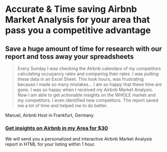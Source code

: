 # Accurate & Time saving Airbnb Market Analysis for your area that pass you a competitive advantage


## Save a huge amount of time for research with our report and toss away your spreadsheets

> Every Sunday I was checking the Airbnb calendars of my competitors calculating occupancy rates and comparing their rates. I was putting these data in an Excel Sheet. This took hours, was frustrating because I made so many mistakes... I am so happy that these time are gone. I was so happy when I received my Airbnb Market Analysis. Now I am able to get actionable insights on the WHOLE market and my competitors. I even identified new competitors. The report saved me a lot of time and helped me to do better.

Manuel, Airbnb Host in Frankfurt, Germany

### [Get insights on Airbnb in my Area for $30](#)

We will send you a personalized and interactive Airbnb Market Analysis report in HTML for your listing within 1 hour.